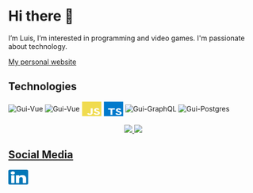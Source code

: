 # Hi there 👋

 I’m Luis, I’m interested in programming and video games. I'm passionate about technology. 
 
 <a href="https://luis-esculapio.com/" target="_blank">My personal website</a>

## Technologies
<div style="display: inline_block">
  <img align="center" alt="Gui-Vue" height="30" width="40" src="https://cdn.jsdelivr.net/gh/devicons/devicon/icons/vuejs/vuejs-original.svg">
    <img align="center" alt="Gui-Vue" height="30" width="40" src="https://cdn.jsdelivr.net/gh/devicons/devicon/icons/react/react-original.svg">
  <img align="center" alt="Gui-Js" height="30" width="40" src="https://raw.githubusercontent.com/devicons/devicon/master/icons/javascript/javascript-plain.svg">
  <img align="center" alt="Gui-Ts" height="30" width="40" src="https://raw.githubusercontent.com/devicons/devicon/master/icons/typescript/typescript-plain.svg">
  <img align="center" alt="Gui-GraphQL" height="30" width="40" src="https://cdn.jsdelivr.net/gh/devicons/devicon/icons/graphql/graphql-plain.svg">
  <img align="center" alt="Gui-Postgres" height="30" width="40" src="https://cdn.jsdelivr.net/gh/devicons/devicon/icons/postgresql/postgresql-original.svg">
</div>

<div align="center"><br>
  <a href="https://github.com/luisescx">
  <img height="160em" src="https://github-readme-stats.vercel.app/api?username=luisescx&show_icons=true&theme=dracula&include_all_commits=true&count_private=true"/>
  <img height="160em" src="https://github-readme-stats.vercel.app/api/top-langs/?username=luisescx&layout=compact&langs_count=7&theme=dracula"/>
</div>

## Social Media
  <a href="https://www.linkedin.com/in/luis-fernando-esculapio-a620681b9/" target="_blank">
    <img src="https://raw.githubusercontent.com/luisescx/luisescx/master/assets/linkedin-logo.svg" height="30px" width="40px"  alt="LinkedInLogo" align="left" />
</a>
